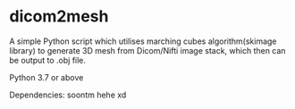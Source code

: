 # dicom2mesh
A simple Python script which utilises marching cubes algorithm(skimage library) to generate 3D mesh from Dicom/Nifti image stack, which then can be output to .obj file.

Python 3.7 or above

Dependencies:
soontm hehe xd 
